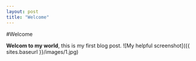 ```yaml
---
layout: post
title: "Welcome"
---
```


#Welcome

**Welcom to my world**, this is my first blog post.
![My helpful screenshot]({{ sites.baseurl }}/images/1.jpg)
